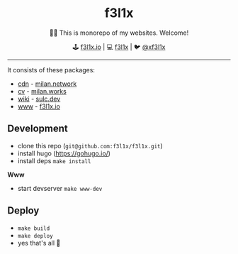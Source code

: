 <h1 align=center>f3l1x</h1>

<p align=center>
   🏃‍♂️ This is monorepo of my websites. Welcome!
</p>

<p align=center>
🕹 <a href="https://f3l1x.io">f3l1x.io</a> | 💻 <a href="https://github.com/f3l1x">f3l1x</a> | 🐦 <a href="https://twitter.com/xf3l1x">@xf3l1x</a>
</p>

-----

It consists of these packages:

- [cdn](/cdn/) - [milan.network](https://milan.network)
- [cv](/cv/) - [milan.works](https://milan.works)
- [wiki](/wiki/) - [sulc.dev](https://f3l1x.wiki)
- [www](/www/) - [f3l1x.io](https://f3l1x.io)

## Development

- clone this repo (`git@github.com:f3l1x/f3l1x.git`)
- install hugo (https://gohugo.io/)
- install deps `make install`

**Www**

- start devserver `make www-dev`

## Deploy

- `make build`
- `make deploy`
- yes that's all :tada:
